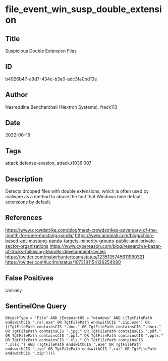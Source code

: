 # file_event_win_susp_double_extension

## Title
Suspicious Double Extension Files

## ID
b4926b47-a9d7-434c-b3a0-adc3fa0bd13e

## Author
Nasreddine Bencherchali (Nextron Systems), frack113

## Date
2022-06-19

## Tags
attack.defense-evasion, attack.t1036.007

## Description
Detects dropped files with double extensions, which is often used by malware as a method to abuse the fact that Windows hide default extensions by default.

## References
https://www.crowdstrike.com/blog/meet-crowdstrikes-adversary-of-the-month-for-june-mustang-panda/
https://www.anomali.com/blog/china-based-apt-mustang-panda-targets-minority-groups-public-and-private-sector-organizations
https://www.cybereason.com/blog/research/a-bazar-of-tricks-following-team9s-development-cycles
https://twitter.com/malwrhunterteam/status/1235135745611960321
https://twitter.com/luc4m/status/1073181154126254080

## False Positives
Unlikely

## SentinelOne Query
```
ObjectType = "File" AND (EndpointOS = "windows" AND ((TgtFilePath endswithCIS ".rar.exe" OR TgtFilePath endswithCIS ".zip.exe") OR ((TgtFilePath containsCIS ".doc." OR TgtFilePath containsCIS ".docx." OR TgtFilePath containsCIS ".jpg." OR TgtFilePath containsCIS ".pdf." OR TgtFilePath containsCIS ".ppt." OR TgtFilePath containsCIS ".pptx." OR TgtFilePath containsCIS ".xls." OR TgtFilePath containsCIS ".xlsx.") AND (TgtFilePath endswithCIS ".exe" OR TgtFilePath endswithCIS ".iso" OR TgtFilePath endswithCIS ".rar" OR TgtFilePath endswithCIS ".zip"))))

```